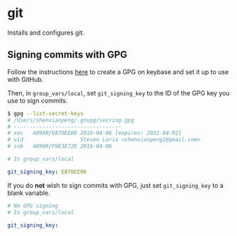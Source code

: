 git
===

Installs and configures git.

## Signing commits with GPG

Follow the instructions [here](https://github.com/pstadler/keybase-gpg-github) to create a GPG on keybase and set it up to use with GitHub.

Then, in `group_vars/local`, set `git_signing_key` to the ID of the GPG key you use to sign commits.

```bash
$ gpg --list-secret-keys
# /Users/shenxianpeng/.gnupg/secring.gpg
# ----------------------------------
# sec   4096R/E870EE00 2016-04-06 [expires: 2032-04-02]
# uid                  Steven Loria <shenxianpeng1@gmail.com>
# ssb   4096R/F9E3E72E 2016-04-06
```

```yaml
# In group_vars/local

git_signing_key: E870EE00
```

If you do **not** wish to sign commits with GPG, just set `git_signing_key` to a blank variable.

```yaml
# No GPG signing
# In group_vars/local

git_signing_key:
```
